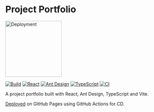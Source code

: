 # Project Portfolio

[<img src="https://img.shields.io/badge/Deployment-GitHub%20Pages-success" alt="Deployment" width="175">](https://ritindev.github.io/project-portfolio/)

[<img src="https://img.shields.io/badge/Build-Vite-informational" alt="Build">](https://vitejs.dev/) [<img src="https://img.shields.io/badge/React-17.0.2-informational" alt="React">](https://reactjs.org/) [<img src="https://img.shields.io/badge/Ant%20Design-4.16.13-informational" alt="Ant Design">](https://ant.design/) [<img src="https://img.shields.io/badge/TypeScript-4.3.5-informational" alt="TypeScript">](https://www.typescriptlang.org/) [<img src="https://img.shields.io/badge/CI-GitHub%20Actions-informational" alt="CI">](https://github.com/features/actions)

A project portfolio built with React, Ant Design, TypeScript and Vite.

[Deployed](https://ritindev.github.io/project-portfolio/) on GitHub Pages using GitHub Actions for CD.